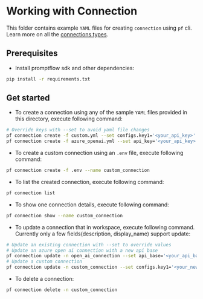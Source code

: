# Working with Connection
This folder contains example `YAML` files for creating `connection` using `pf` cli. Learn more on all the [connections types](https://promptflow.azurewebsites.net/concepts/concept-connections.html).

## Prerequisites
- Install promptflow sdk and other dependencies:
```bash
pip install -r requirements.txt
```

## Get started

- To create a connection using any of the sample `YAML` files provided in this directory, execute following command:
```bash
# Override keys with --set to avoid yaml file changes
pf connection create -f custom.yml --set configs.key1='<your_api_key>'
pf connection create -f azure_openai.yml --set api_key='<your_api_key>'
```

- To create a custom connection using an `.env` file, execute following command:
```bash
pf connection create -f .env --name custom_connection
```

- To list the created connection, execute following command:
```bash
pf connection list
```

- To show one connection details, execute following command:
```bash
pf connection show --name custom_connection
```

- To update a connection that in workspace, execute following command. Currently only a few fields(description, display_name) support update:
```bash
# Update an existing connection with --set to override values
# Update an azure open ai connection with a new api base
pf connection update -n open_ai_connection --set api_base='<your_api_base>'
# Update a custom connection
pf connection update -n custom_connection --set configs.key1='<your_new_key>' secrets.key2='<your_another_key>'
```

- To delete a connection:
```bash
pf connection delete -n custom_connection
```
